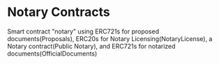 # Notary Contracts
Smart contract "notary" using ERC721s for proposed documents(Proposals), ERC20s for Notary Licensing(NotaryLicense), a Notary contract(Public Notary), and ERC721s for notarized documents(OfficialDocuments)